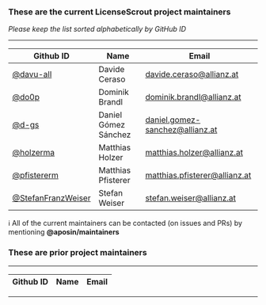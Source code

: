 ### These are the current LicenseScrout project maintainers
_Please keep the list sorted alphabetically by GitHub ID_

-----

| Github ID                                                    | Name                   | Email                            |
|------------------------------------------------------------|------------------------|------------------------------------|
| [@davu-all](https://github.com/davu-all)                   | Davide Ceraso          | <davide.ceraso@allianz.at>         |
| [@do0p](https://github.com/do0p)                           | Dominik Brandl         | <dominik.brandl@allianz.at>        |
| [@d-gs](https://github.com/d-gs)                           | Daniel Gómez Sánchez   | <daniel.gomez-sanchez@allianz.at>  |
| [@holzerma](https://github.com/holzerma)                   | Matthias Holzer        | <matthias.holzer@allianz.at>       |
| [@pfistererm](https://github.com/pfistererm)               | Matthias Pfisterer     | <matthias.pfisterer@allianz.at>    |
| [@StefanFranzWeiser](https://github.com/StefanFranzWeiser) | Stefan Weiser          | <stefan.weiser@allianz.at>         |

:information_source: All of the current maintainers can be contacted (on issues and PRs) by mentioning **@aposin/maintainers**

### These are prior project maintainers

-----

| Github ID                                    | Name                   | Email                              |
|----------------------------------------------|------------------------|------------------------------------|

----
